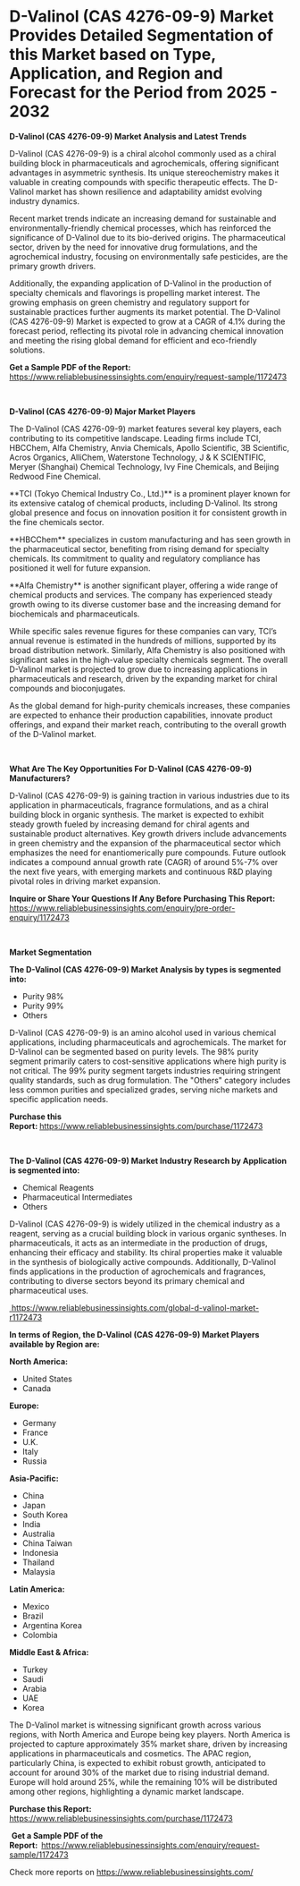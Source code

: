 <p><h1>D-Valinol (CAS 4276-09-9) Market Provides Detailed Segmentation of this Market based on Type, Application, and Region and Forecast for the Period from 2025 - 2032</h1></p><p><strong>D-Valinol (CAS 4276-09-9) Market Analysis and Latest Trends</strong></p>
<p><p>D-Valinol (CAS 4276-09-9) is a chiral alcohol commonly used as a chiral building block in pharmaceuticals and agrochemicals, offering significant advantages in asymmetric synthesis. Its unique stereochemistry makes it valuable in creating compounds with specific therapeutic effects. The D-Valinol market has shown resilience and adaptability amidst evolving industry dynamics.</p><p>Recent market trends indicate an increasing demand for sustainable and environmentally-friendly chemical processes, which has reinforced the significance of D-Valinol due to its bio-derived origins. The pharmaceutical sector, driven by the need for innovative drug formulations, and the agrochemical industry, focusing on environmentally safe pesticides, are the primary growth drivers.</p><p>Additionally, the expanding application of D-Valinol in the production of specialty chemicals and flavorings is propelling market interest. The growing emphasis on green chemistry and regulatory support for sustainable practices further augments its market potential. The D-Valinol (CAS 4276-09-9) Market is expected to grow at a CAGR of 4.1% during the forecast period, reflecting its pivotal role in advancing chemical innovation and meeting the rising global demand for efficient and eco-friendly solutions.</p></p>
<p><strong>Get a Sample PDF of the Report:&nbsp;</strong> <a href="https://www.reliablebusinessinsights.com/enquiry/request-sample/1172473?utm_campaign=3177&utm_medium=2&utm_source=Github&utm_content=ia&utm_term=03042025&utm_id=d-valinol-cas-4276-09-9">https://www.reliablebusinessinsights.com/enquiry/request-sample/1172473</a></p>
<p>&nbsp;</p>
<p><strong>D-Valinol (CAS 4276-09-9) Major Market Players</strong></p>
<p><p>The D-Valinol (CAS 4276-09-9) market features several key players, each contributing to its competitive landscape. Leading firms include TCI, HBCChem, Alfa Chemistry, Anvia Chemicals, Apollo Scientific, 3B Scientific, Acros Organics, AlliChem, Waterstone Technology, J & K SCIENTIFIC, Meryer (Shanghai) Chemical Technology, Ivy Fine Chemicals, and Beijing Redwood Fine Chemical.</p><p>**TCI (Tokyo Chemical Industry Co., Ltd.)** is a prominent player known for its extensive catalog of chemical products, including D-Valinol. Its strong global presence and focus on innovation position it for consistent growth in the fine chemicals sector.</p><p>**HBCChem** specializes in custom manufacturing and has seen growth in the pharmaceutical sector, benefiting from rising demand for specialty chemicals. Its commitment to quality and regulatory compliance has positioned it well for future expansion.</p><p>**Alfa Chemistry** is another significant player, offering a wide range of chemical products and services. The company has experienced steady growth owing to its diverse customer base and the increasing demand for biochemicals and pharmaceuticals. </p><p>While specific sales revenue figures for these companies can vary, TCI’s annual revenue is estimated in the hundreds of millions, supported by its broad distribution network. Similarly, Alfa Chemistry is also positioned with significant sales in the high-value specialty chemicals segment. The overall D-Valinol market is projected to grow due to increasing applications in pharmaceuticals and research, driven by the expanding market for chiral compounds and bioconjugates. </p><p>As the global demand for high-purity chemicals increases, these companies are expected to enhance their production capabilities, innovate product offerings, and expand their market reach, contributing to the overall growth of the D-Valinol market.</p></p>
<p>&nbsp;</p>
<p><strong>What Are The Key Opportunities For D-Valinol (CAS 4276-09-9) Manufacturers?</strong></p>
<p><p>D-Valinol (CAS 4276-09-9) is gaining traction in various industries due to its application in pharmaceuticals, fragrance formulations, and as a chiral building block in organic synthesis. The market is expected to exhibit steady growth fueled by increasing demand for chiral agents and sustainable product alternatives. Key growth drivers include advancements in green chemistry and the expansion of the pharmaceutical sector which emphasizes the need for enantiomerically pure compounds. Future outlook indicates a compound annual growth rate (CAGR) of around 5%-7% over the next five years, with emerging markets and continuous R&D playing pivotal roles in driving market expansion.</p></p>
<p><strong>Inquire or Share Your Questions If Any Before Purchasing This Report:</strong> <a href="https://www.reliablebusinessinsights.com/enquiry/pre-order-enquiry/1172473?utm_campaign=3177&utm_medium=2&utm_source=Github&utm_content=ia&utm_term=03042025&utm_id=d-valinol-cas-4276-09-9">https://www.reliablebusinessinsights.com/enquiry/pre-order-enquiry/1172473</a></p>
<p>&nbsp;</p>
<p><strong>Market Segmentation</strong></p>
<p><strong>The D-Valinol (CAS 4276-09-9) Market Analysis by types is segmented into:</strong></p>
<p><ul><li>Purity 98%</li><li>Purity 99%</li><li>Others</li></ul></p>
<p><p>D-Valinol (CAS 4276-09-9) is an amino alcohol used in various chemical applications, including pharmaceuticals and agrochemicals. The market for D-Valinol can be segmented based on purity levels. The 98% purity segment primarily caters to cost-sensitive applications where high purity is not critical. The 99% purity segment targets industries requiring stringent quality standards, such as drug formulation. The "Others" category includes less common purities and specialized grades, serving niche markets and specific application needs.</p></p>
<p><strong>Purchase this Report:&nbsp;</strong><a href="https://www.reliablebusinessinsights.com/purchase/1172473?utm_campaign=3177&utm_medium=2&utm_source=Github&utm_content=ia&utm_term=03042025&utm_id=d-valinol-cas-4276-09-9">https://www.reliablebusinessinsights.com/purchase/1172473</a></p>
<p>&nbsp;</p>
<p><strong>The D-Valinol (CAS 4276-09-9) Market Industry Research by Application is segmented into:</strong></p>
<p><ul><li>Chemical Reagents</li><li>Pharmaceutical Intermediates</li><li>Others</li></ul></p>
<p><p>D-Valinol (CAS 4276-09-9) is widely utilized in the chemical industry as a reagent, serving as a crucial building block in various organic syntheses. In pharmaceuticals, it acts as an intermediate in the production of drugs, enhancing their efficacy and stability. Its chiral properties make it valuable in the synthesis of biologically active compounds. Additionally, D-Valinol finds applications in the production of agrochemicals and fragrances, contributing to diverse sectors beyond its primary chemical and pharmaceutical uses.</p></p>
<p><a href="https://www.reliablebusinessinsights.com/global-d-valinol-market-r1172473?utm_campaign=3177&utm_medium=2&utm_source=Github&utm_content=ia&utm_term=03042025&utm_id=d-valinol-cas-4276-09-9">&nbsp;https://www.reliablebusinessinsights.com/global-d-valinol-market-r1172473</a></p>
<p><strong>In terms of Region, the D-Valinol (CAS 4276-09-9) Market Players available by Region are:</strong></p>
<p>
    <p> <strong> North America: </strong>
        <ul>
            <li>United States</li>
            <li>Canada</li>
        </ul>
        </p> 
    <p> <strong> Europe: </strong>
        <ul>
            <li>Germany</li>
            <li>France</li>
            <li>U.K.</li>
            <li>Italy</li>
            <li>Russia</li>
        </ul>
        </p> 
    <p> <strong> Asia-Pacific: </strong>
        <ul>
            <li>China</li>
            <li>Japan</li>
            <li>South Korea</li>
            <li>India</li>
            <li>Australia</li>
            <li>China Taiwan</li>
            <li>Indonesia</li>
            <li>Thailand</li>
            <li>Malaysia</li>
        </ul>
        </p> 
    <p> <strong> Latin America: </strong>
        <ul>
            <li>Mexico</li>
            <li>Brazil</li>
            <li>Argentina Korea</li>
            <li>Colombia</li>
        </ul>
        </p> 
    <p> <strong> Middle East & Africa: </strong>
        <ul>
            <li>Turkey</li>
            <li>Saudi</li>
            <li>Arabia</li>
            <li>UAE</li>
            <li>Korea</li>
        </ul>
    </p>
    </p>
<p><p>The D-Valinol market is witnessing significant growth across various regions, with North America and Europe being key players. North America is projected to capture approximately 35% market share, driven by increasing applications in pharmaceuticals and cosmetics. The APAC region, particularly China, is expected to exhibit robust growth, anticipated to account for around 30% of the market due to rising industrial demand. Europe will hold around 25%, while the remaining 10% will be distributed among other regions, highlighting a dynamic market landscape.</p></p>
<p><strong>Purchase this Report: </strong><a href="https://www.reliablebusinessinsights.com/purchase/1172473?utm_campaign=3177&utm_medium=2&utm_source=Github&utm_content=ia&utm_term=03042025&utm_id=d-valinol-cas-4276-09-9">https://www.reliablebusinessinsights.com/purchase/1172473</a></p>
<p>&nbsp;<strong>Get a Sample PDF of the Report:&nbsp;&nbsp;</strong><a href="https://www.reliablebusinessinsights.com/enquiry/request-sample/1172473?utm_campaign=3177&utm_medium=2&utm_source=Github&utm_content=ia&utm_term=03042025&utm_id=d-valinol-cas-4276-09-9">https://www.reliablebusinessinsights.com/enquiry/request-sample/1172473</a></p>
<p><strong></strong></p>
<p>Check more reports on <a href="https://www.reliablebusinessinsights.com/?utm_campaign=3177&utm_medium=2&utm_source=Github&utm_content=ia&utm_term=03042025&utm_id=d-valinol-cas-4276-09-9">https://www.reliablebusinessinsights.com/</a></p>